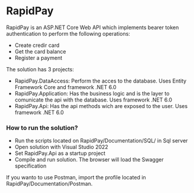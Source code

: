 # RapidPay
RapidPay is an ASP.NET Core Web API which implements bearer token authentication to perform the following operations:
* Create credir card
* Get the card balance
* Register a payment

The solution has 3 projects:
* RapidPay.DataAccess: Perform the acces to the database. Uses Entity Framework Core and framework .NET 6.0
* RapidPay.Application: Has the business logic and is the layer to comunicate the api with the database. Uses framework .NET 6.0
* RapidPay.Api: Has the api methods wich are exposed to the user. Uses framework .NET 6.0

### How to run the solution?
* Run the scripts located on RapidPay/Documentation/SQL/ in Sql server
* Open solution with Visual Studio 2022
* Set RapidPay.Api as a startup project
* Compile and run solution. The browser will load the Swagger specification

If you wanto to use Postman, import the profile located in RapidPay/Documentation/Postman.
